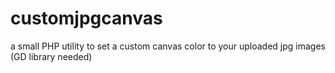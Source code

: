 customjpgcanvas
===============

a small PHP utility to set a custom canvas color to your uploaded jpg images (GD library needed)
